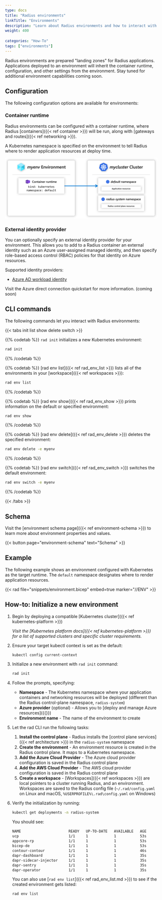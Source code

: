 ```yaml
---
type: docs
title: "Radius environments"
linkTitle: "Environments"
description: "Learn about Radius environments and how to interact with them"
weight: 400

categories: "How-To"
tags: ["environments"]
---
```


Radius environments are prepared "landing zones" for Radius applications. Applications deployed to an environment will inherit the container runtime, configuration, and other settings from the environment. Stay tuned for additional environment capabilities coming soon.

## Configuration

The following configuration options are available for environments:

### Container runtime

Radius environments can be configured with a container runtime, where Radius [containers]({{< ref container >}}) will be run, along with [gateways and routes]({{< ref networking >}}).

A Kubernetes namespace is specified on the environment to tell Radius where to render application resources at deploy time.

<img src=environments.png alt="Diagram showing a Radius environment mapping to a Kubernetes cluster and namespace" width=800px />

### External identity provider

You can optionally specify an external identity provider for your environment. This allows you to add to a Radius container an external identity such as an Azure user-assigned managed identity, and then specify role-based access control (RBAC) policies for that identity on Azure resources.

Supported identity providers:

- [Azure AD workload identity](https://azure.github.io/azure-workload-identity/docs/introduction.html)

Visit the Azure direct connection quickstart for more information. (coming soon)

## CLI commands

The following commands let you interact with Radius environments:

{{< tabs init list show delete switch >}}

{{% codetab %}}
`rad init` initializes a new Kubernetes environment:

```bash
rad init
```
{{% /codetab %}}

{{% codetab %}}
[rad env list]({{< ref rad_env_list >}}) lists all of the environments in your [workspace]({{< ref workspaces >}}):

```bash
rad env list
```
{{% /codetab %}}

{{% codetab %}}
[rad env show]({{< ref rad_env_show >}}) prints information on the default or specified environment:

```bash
rad env show
```
{{% /codetab %}}

{{% codetab %}}
[rad env delete]({{< ref rad_env_delete >}}) deletes the specified environment:

```bash
rad env delete -e myenv
```
{{% /codetab %}}

{{% codetab %}}
[rad env switch]({{< ref rad_env_switch >}}) switches the default environment:

```bash
rad env switch -e myenv
```
{{% /codetab %}}

{{< /tabs >}}

## Schema

Visit the [environment schema page]({{< ref environment-schema >}}) to learn more about environment properties and values.

{{< button page="environment-schema" text="Schema" >}}

## Example

The following example shows an environment configured with Kubernetes as the target runtime. The `default` namespace designates where to render application resources.

{{< rad file="snippets/environment.bicep" embed=true marker="//ENV" >}}

## How-to: Initialize a new environment

1. Begin by deploying a compatible [Kubernetes cluster]({{< ref kubernetes-platform >}})

   *Visit the [Kubernetes platform docs]({{< ref kubernetes-platform >}}) for a list of supported clusters and specific cluster requirements.*

1. Ensure your target kubectl context is set as the default:
   ```bash
   kubectl config current-context
   ```
1. Initialize a new environment with `rad init` command:
   ```bash
   rad init
   ```
1. Follow the prompts, specifying:
   - **Namespace** - The Kubernetes namespace where your application containers and networking resources will be deployed (different than the Radius control-plane namespace, `radius-system`)
   - **Azure provider** (optional) - Allows you to [deploy and manage Azure resources]({{<ref providers>}})
   - **Environment name** - The name of the environment to create
1. Let the rad CLI run the following tasks:
   1. **Install the control plane** - Radius installs the [control plane services]({{< ref architecture >}}) in the `radius-system` namespace
   1. **Create the environment** - An environment resource is created in the Radius control plane. It maps to a Kubernetes namespace.
   1. **Add the Azure Cloud Provider** - The Azure cloud provider configuration is saved in the Radius control plane
   1. **Add the AWS Cloud Provider** - The AWS cloud provider configuration is saved in the Radius control plane
   1. **Create a workspace** - [Workspaces]({{< ref workspaces >}}) are local pointers to a cluster running Radius, and an environment. Workspaces are saved to the Radius config file (`~/.rad/config.yaml` on Linux and macOS, `%USERPROFILE%\.rad\config.yaml` on Windows)
1. Verify the initialization by running:
   ```bash
   kubectl get deployments -n radius-system
   ```

   You should see:

   ```
   NAME                      READY   UP-TO-DATE   AVAILABLE   AGE
   ucp                       1/1     1            1           53s
   appcore-rp                1/1     1            1           53s
   bicep-de                  1/1     1            1           53s
   contour-contour           1/1     1            1           46s
   dapr-dashboard            1/1     1            1           35s
   dapr-sidecar-injector     1/1     1            1           35s
   dapr-sentry               1/1     1            1           35s
   dapr-operator             1/1     1            1           35s
   ```

   You can also use [`rad env list`]({{< ref rad_env_list.md >}}) to see if the created environment gets listed:
   
   ```bash
   rad env list
   ```


